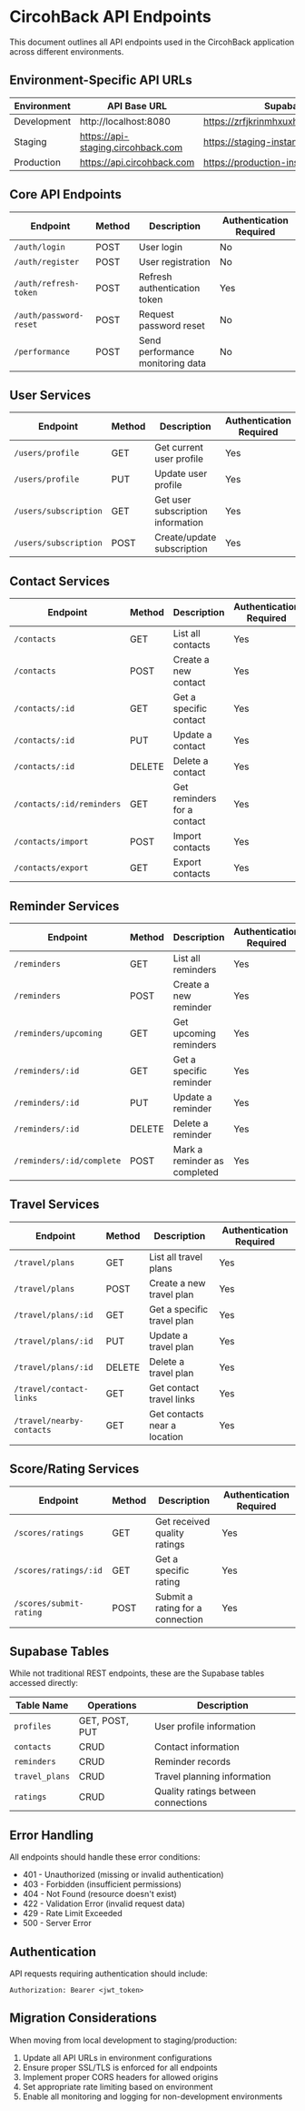 # CircohBack API Endpoints

This document outlines all API endpoints used in the CircohBack application across different environments.

## Environment-Specific API URLs

| Environment | API Base URL                    | Supabase URL                             |
|-------------|--------------------------------|------------------------------------------|
| Development | http://localhost:8080          | https://zrfjkrinmhxuxhwapqch.supabase.co |
| Staging     | https://api-staging.circohback.com | https://staging-instance.supabase.co     |
| Production  | https://api.circohback.com     | https://production-instance.supabase.co  |

## Core API Endpoints

| Endpoint                 | Method | Description                             | Authentication Required |
|--------------------------|--------|-----------------------------------------|------------------------|
| `/auth/login`            | POST   | User login                              | No                     |
| `/auth/register`         | POST   | User registration                       | No                     |
| `/auth/refresh-token`    | POST   | Refresh authentication token            | Yes                    |
| `/auth/password-reset`   | POST   | Request password reset                  | No                     |
| `/performance`           | POST   | Send performance monitoring data        | No                     |

## User Services

| Endpoint                 | Method | Description                             | Authentication Required |
|--------------------------|--------|-----------------------------------------|------------------------|
| `/users/profile`         | GET    | Get current user profile                | Yes                    |
| `/users/profile`         | PUT    | Update user profile                     | Yes                    |
| `/users/subscription`    | GET    | Get user subscription information       | Yes                    |
| `/users/subscription`    | POST   | Create/update subscription              | Yes                    |

## Contact Services

| Endpoint                    | Method | Description                             | Authentication Required |
|-----------------------------|--------|-----------------------------------------|------------------------|
| `/contacts`                 | GET    | List all contacts                       | Yes                    |
| `/contacts`                 | POST   | Create a new contact                    | Yes                    |
| `/contacts/:id`             | GET    | Get a specific contact                  | Yes                    |
| `/contacts/:id`             | PUT    | Update a contact                        | Yes                    |
| `/contacts/:id`             | DELETE | Delete a contact                        | Yes                    |
| `/contacts/:id/reminders`   | GET    | Get reminders for a contact             | Yes                    |
| `/contacts/import`          | POST   | Import contacts                         | Yes                    |
| `/contacts/export`          | GET    | Export contacts                         | Yes                    |

## Reminder Services

| Endpoint                    | Method | Description                             | Authentication Required |
|-----------------------------|--------|-----------------------------------------|------------------------|
| `/reminders`                | GET    | List all reminders                      | Yes                    |
| `/reminders`                | POST   | Create a new reminder                   | Yes                    |
| `/reminders/upcoming`       | GET    | Get upcoming reminders                  | Yes                    |
| `/reminders/:id`            | GET    | Get a specific reminder                 | Yes                    |
| `/reminders/:id`            | PUT    | Update a reminder                       | Yes                    |
| `/reminders/:id`            | DELETE | Delete a reminder                       | Yes                    |
| `/reminders/:id/complete`   | POST   | Mark a reminder as completed            | Yes                    |

## Travel Services

| Endpoint                    | Method | Description                             | Authentication Required |
|-----------------------------|--------|-----------------------------------------|------------------------|
| `/travel/plans`             | GET    | List all travel plans                   | Yes                    |
| `/travel/plans`             | POST   | Create a new travel plan                | Yes                    |
| `/travel/plans/:id`         | GET    | Get a specific travel plan              | Yes                    |
| `/travel/plans/:id`         | PUT    | Update a travel plan                    | Yes                    |
| `/travel/plans/:id`         | DELETE | Delete a travel plan                    | Yes                    |
| `/travel/contact-links`     | GET    | Get contact travel links                | Yes                    |
| `/travel/nearby-contacts`   | GET    | Get contacts near a location            | Yes                    |

## Score/Rating Services

| Endpoint                    | Method | Description                             | Authentication Required |
|-----------------------------|--------|-----------------------------------------|------------------------|
| `/scores/ratings`           | GET    | Get received quality ratings            | Yes                    |
| `/scores/ratings/:id`       | GET    | Get a specific rating                   | Yes                    |
| `/scores/submit-rating`     | POST   | Submit a rating for a connection        | Yes                    |

## Supabase Tables

While not traditional REST endpoints, these are the Supabase tables accessed directly:

| Table Name      | Operations     | Description                           |
|-----------------|----------------|---------------------------------------|
| `profiles`      | GET, POST, PUT | User profile information              |
| `contacts`      | CRUD          | Contact information                    |
| `reminders`     | CRUD          | Reminder records                       |
| `travel_plans`  | CRUD          | Travel planning information            |
| `ratings`       | CRUD          | Quality ratings between connections    |

## Error Handling

All endpoints should handle these error conditions:

- 401 - Unauthorized (missing or invalid authentication)
- 403 - Forbidden (insufficient permissions)
- 404 - Not Found (resource doesn't exist)
- 422 - Validation Error (invalid request data)
- 429 - Rate Limit Exceeded
- 500 - Server Error

## Authentication

API requests requiring authentication should include:

```
Authorization: Bearer <jwt_token>
```

## Migration Considerations

When moving from local development to staging/production:

1. Update all API URLs in environment configurations
2. Ensure proper SSL/TLS is enforced for all endpoints
3. Implement proper CORS headers for allowed origins
4. Set appropriate rate limiting based on environment
5. Enable all monitoring and logging for non-development environments 